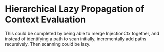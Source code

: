 # Hierarchical Lazy Propagation of Context Evaluation

This could be completed by being able to merge InjectionCtx together, and instead of identifying a path to scan initially, incrementally add paths recursively. Then scanning could be lazy.